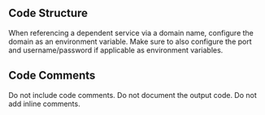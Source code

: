 ## Code Structure
When referencing a dependent service via a domain name, configure the domain as an environment variable.
Make sure to also configure the port and username/password if applicable as environment variables.

## Code Comments
Do not include code comments.
Do not document the output code.
Do not add inline comments.
